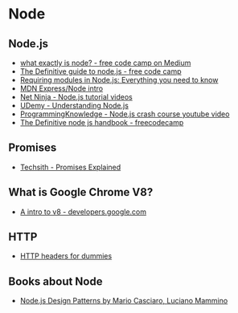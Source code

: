 # Node

## Node.js
- [what exactly is node? - free code camp on Medium](https://medium.freecodecamp.org/what-exactly-is-node-js-ae36e97449f5)
- [The Definitive guide to node.js - free code camp](https://medium.freecodecamp.org/the-definitive-node-js-handbook-6912378afc6e)
- [Requiring modules in Node.js: Everything you need to know](https://medium.freecodecamp.org/requiring-modules-in-node-js-everything-you-need-to-know-e7fbd119be8)
- [MDN Express/Node intro](https://developer.mozilla.org/en-US/docs/Learn/Server-side/Express_Nodejs/Introduction)
- [Net Ninja - Node.js tutorial videos](https://www.youtube.com/playlist?list=PL4cUxeGkcC9gcy9lrvMJ75z9maRw4byYp)
- [UDemy - Understanding Node.js](https://www.udemy.com/understand-nodejs/)
- [ProgrammingKnowledge - Node.js crash course youtube video](https://www.youtube.com/watch?v=q-JVfek1fc0)
- [The Definitive node js handbook - freecodecamp](https://medium.freecodecamp.org/the-definitive-node-js-handbook-6912378afc6e)

## Promises
- [Techsith - Promises Explained](https://www.youtube.com/watch?v=s6SH72uAn3Q&vl=en)

## What is Google Chrome V8?
- [A intro to v8 - developers.google.com](https://developers.google.com/v8/intro)

## HTTP
- [HTTP headers for dummies](https://code.tutsplus.com/tutorials/http-headers-for-dummies--net-8039)

## Books about Node
- [Node.js Design Patterns by Mario Casciaro, Luciano Mammino
](https://www.packtpub.com/web-development/nodejs-design-patterns-second-edition)
